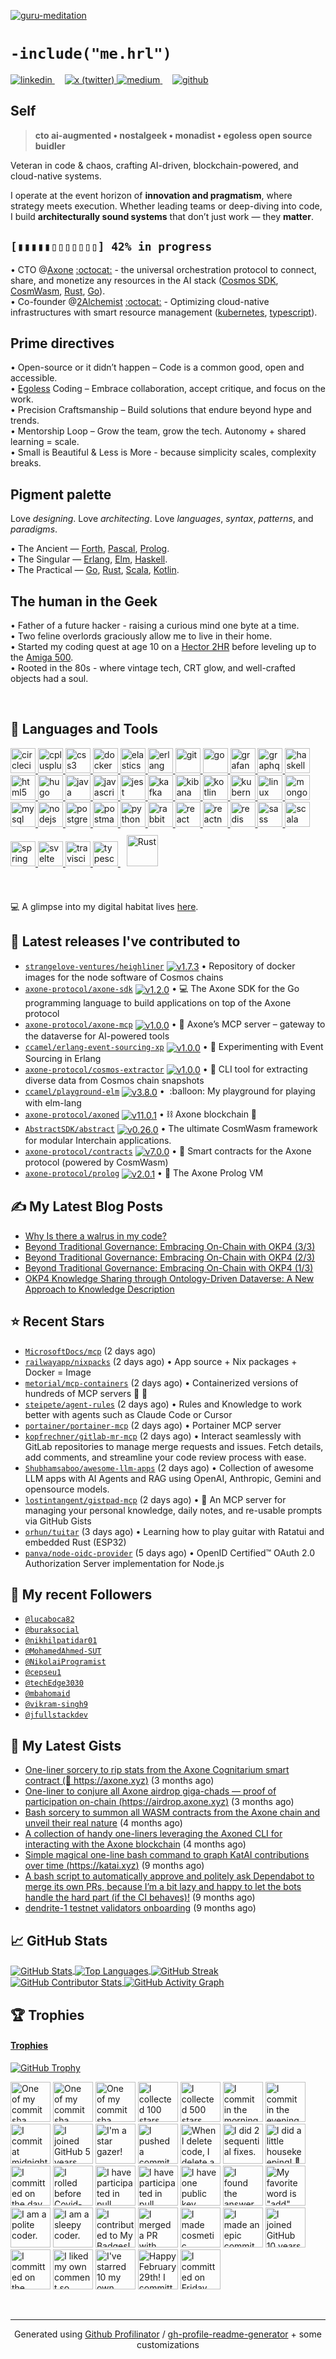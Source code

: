 [![guru-meditation](./guru-meditation.png)](https://github.com/ccamel?tab=repositories)

# `-include("me.hrl")`

<a href="https://linkedin.com/in/christophe-camel/" target="_blank">
  <img src="https://img.shields.io/badge/linkedin-%231E77B5.svg?&style=for-the-badge&logo=linkedin&logoColor=white" alt="linkedin" />
</a>&nbsp;&nbsp;&nbsp;
<a href="https://twitter.com/7h3_360l355_d3v" target="_blank">
  <img src="https://img.shields.io/badge/Twitter-000000?style=for-the-badge&logo=x&logoColor=white" alt="x (twitter)" />
</a>
<a href="https://medium.com/@camel.christophe" target="_blank">
  <img src="https://img.shields.io/badge/Medium-12100E?style=for-the-badge&logo=medium&logoColor=white" alt="medium" />
</a>&nbsp;&nbsp;&nbsp;
<a href="https://github.com/ccamel" target="_blank">
  <img src="https://img.shields.io/badge/github-%2324292e.svg?&style=for-the-badge&logo=github&logoColor=white" alt="github" />
</a>

## Self

> **cto ai-augmented • nostalgeek • monadist • egoless open source buidler**

Veteran in code & chaos, crafting AI-driven, blockchain-powered, and cloud-native systems.

I operate at the event horizon of **innovation and pragmatism**, where strategy meets execution. Whether leading teams or deep-diving into code, I build **architecturally sound systems** that don’t just work — they **matter**.

## `[▮▮▮▮▮▯▯▯▯▯▯▯] 42% in progress`

• CTO @[Axone](https://axone.xyz) [:octocat:](https://github.com/axone-protocol/) - the universal orchestration protocol to connect, share, and monetize any resources in the AI stack ([Cosmos SDK](https://cosmos.network/), [CosmWasm](https://cosmwasm.com/), [Rust](https://www.rust-lang.org/), [Go](https://go.dev/)).<br/>
• Co-founder @[2Alchemist](https://krossboard.app/) [:octocat:](https://github.com/2-alchemists/) - Optimizing cloud-native infrastructures with smart resource management ([kubernetes](https://kubernetes.io/), [typescript](https://www.typescriptlang.org/)).

## Prime directives

• Open-source or it didn’t happen – Code is a common good, open and accessible.<br/>
• [Egoless](https://blog.codinghorror.com/the-ten-commandments-of-egoless-programming/) Coding – Embrace collaboration, accept critique, and focus on the work.<br/>
• Precision Craftsmanship – Build solutions that endure beyond hype and trends.<br/>
• Mentorship Loop – Grow the team, grow the tech. Autonomy + shared learning = scale.<br/>
• Small is Beautiful & Less is More - because simplicity scales, complexity breaks.

## Pigment palette

Love _designing_. Love _architecting_. Love _languages_, _syntax_, _patterns_, and _paradigms_.

• The Ancient — [Forth](<https://en.wikipedia.org/wiki/Forth_(programming_language)>), [Pascal](<https://en.wikipedia.org/wiki/Pascal_(programming_language)>), [Prolog](https://en.wikipedia.org/wiki/Prolog).<br/>
• The Singular — [Erlang](https://www.erlang.org/), [Elm](https://elm-lang.org/), [Haskell](https://www.haskell.org/).<br/>
• The Practical — [Go](https://go.dev), [Rust](https://www.rust-lang.org), [Scala](https://www.scala-lang.org/), [Kotlin](https://kotlinlang.org).<br/>

## The human in the Geek

• Father of a future hacker - raising a curious mind one byte at a time.<br/>
• Two feline overlords graciously allow me to live in their home.<br/>
• Started my coding quest at age 10 on a [Hector 2HR](<https://en.wikipedia.org/wiki/Hector_(microcomputer)>) before leveling up to the [Amiga 500](https://en.wikipedia.org/wiki/Amiga_500).<br/>
• Rooted in the 80s - where vintage tech, CRT glow, and well-crafted objects had a soul.

<br/>

## 🔧 Languages and Tools

<p align="left">
  <a href="https://circleci.com" target="_blank"> <img src="https://www.vectorlogo.zone/logos/circleci/circleci-icon.svg" alt="circleci" width="40" height="40" /> </a>
  <a href="https://www.w3schools.com/cpp/" target="_blank"> <img src="https://raw.githubusercontent.com/devicons/devicon/master/icons/cplusplus/cplusplus-original.svg" alt="cplusplus" width="40" height="40" /> </a>
  <a href="https://www.w3schools.com/css/" target="_blank"> <img src="https://raw.githubusercontent.com/devicons/devicon/master/icons/css3/css3-original-wordmark.svg" alt="css3" width="40" height="40" /> </a>
  <a href="https://www.docker.com/" target="_blank"> <img src="https://raw.githubusercontent.com/devicons/devicon/master/icons/docker/docker-original-wordmark.svg" alt="docker" width="40" height="40" /> </a>
  <a href="https://www.elastic.co" target="_blank"> <img src="https://www.vectorlogo.zone/logos/elastic/elastic-icon.svg" alt="elasticsearch" width="40" height="40" /> </a>
  <a href="https://www.erlang.org/" target="_blank"> <img src="https://www.vectorlogo.zone/logos/erlang/erlang-official.svg" alt="erlang" width="40" height="40" /> </a>
  <a href="https://git-scm.com/" target="_blank"> <img src="https://www.vectorlogo.zone/logos/git-scm/git-scm-icon.svg" alt="git" width="40" height="40" /> </a>
  <a href="https://golang.org" target="_blank"> <img src="https://raw.githubusercontent.com/devicons/devicon/master/icons/go/go-original.svg" alt="go" width="40" height="40" /> </a>
  <a href="https://grafana.com" target="_blank"> <img src="https://www.vectorlogo.zone/logos/grafana/grafana-icon.svg" alt="grafana" width="40" height="40" /> </a>
  <a href="https://graphql.org" target="_blank"> <img src="https://www.vectorlogo.zone/logos/graphql/graphql-icon.svg" alt="graphql" width="40" height="40" /> </a>
  <a href="https://www.haskell.org/" target="_blank"> <img src="https://upload.wikimedia.org/wikipedia/commons/1/1c/Haskell-Logo.svg" alt="haskell" width="40" height="40" /> </a>
  <a href="https://www.w3.org/html/" target="_blank"> <img src="https://raw.githubusercontent.com/devicons/devicon/master/icons/html5/html5-original-wordmark.svg" alt="html5" width="40" height="40" /> </a>
  <a href="https://gohugo.io/" target="_blank"> <img src="https://api.iconify.design/logos-hugo.svg" alt="hugo" width="40" height="40" /> </a>
  <a href="https://www.java.com" target="_blank"> <img src="https://raw.githubusercontent.com/devicons/devicon/master/icons/java/java-original.svg" alt="java" width="40" height="40" /> </a>
  <a href="https://developer.mozilla.org/en-US/docs/Web/JavaScript" target="_blank">
    <img src="https://raw.githubusercontent.com/devicons/devicon/master/icons/javascript/javascript-original.svg" alt="javascript" width="40" height="40" />
  </a>
  <a href="https://jestjs.io" target="_blank"> <img src="https://www.vectorlogo.zone/logos/jestjsio/jestjsio-icon.svg" alt="jest" width="40" height="40" /> </a>
  <a href="https://kafka.apache.org/" target="_blank"> <img src="https://www.vectorlogo.zone/logos/apache_kafka/apache_kafka-icon.svg" alt="kafka" width="40" height="40" /> </a>
  <a href="https://www.elastic.co/kibana" target="_blank"> <img src="https://www.vectorlogo.zone/logos/elasticco_kibana/elasticco_kibana-icon.svg" alt="kibana" width="40" height="40" /> </a>
  <a href="https://kotlinlang.org" target="_blank"> <img src="https://www.vectorlogo.zone/logos/kotlinlang/kotlinlang-icon.svg" alt="kotlin" width="40" height="40" /> </a>
  <a href="https://kubernetes.io" target="_blank"> <img src="https://www.vectorlogo.zone/logos/kubernetes/kubernetes-icon.svg" alt="kubernetes" width="40" height="40" /> </a>
  <a href="https://www.linux.org/" target="_blank"> <img src="https://raw.githubusercontent.com/devicons/devicon/master/icons/linux/linux-original.svg" alt="linux" width="40" height="40" /> </a>
  <a href="https://www.mongodb.com/" target="_blank"> <img src="https://raw.githubusercontent.com/devicons/devicon/master/icons/mongodb/mongodb-original-wordmark.svg" alt="mongodb" width="40" height="40" /> </a>
  <a href="https://www.mysql.com/" target="_blank"> <img src="https://raw.githubusercontent.com/devicons/devicon/master/icons/mysql/mysql-original-wordmark.svg" alt="mysql" width="40" height="40" /> </a>
  <a href="https://nodejs.org" target="_blank"> <img src="https://raw.githubusercontent.com/devicons/devicon/master/icons/nodejs/nodejs-original-wordmark.svg" alt="nodejs" width="40" height="40" /> </a>
  <a href="https://www.postgresql.org" target="_blank"> <img src="https://raw.githubusercontent.com/devicons/devicon/master/icons/postgresql/postgresql-original-wordmark.svg" alt="postgresql" width="40" height="40" /> </a>
  <a href="https://postman.com" target="_blank"> <img src="https://www.vectorlogo.zone/logos/getpostman/getpostman-icon.svg" alt="postman" width="40" height="40" /> </a>
  <a href="https://www.python.org" target="_blank"> <img src="https://raw.githubusercontent.com/devicons/devicon/master/icons/python/python-original.svg" alt="python" width="40" height="40" /> </a>
  <a href="https://www.rabbitmq.com" target="_blank"> <img src="https://www.vectorlogo.zone/logos/rabbitmq/rabbitmq-icon.svg" alt="rabbitMQ" width="40" height="40" /> </a>
  <a href="https://reactjs.org/" target="_blank"> <img src="https://raw.githubusercontent.com/devicons/devicon/master/icons/react/react-original-wordmark.svg" alt="react" width="40" height="40" /> </a>
  <a href="https://reactnative.dev/" target="_blank"> <img src="https://reactnative.dev/img/header_logo.svg" alt="reactnative" width="40" height="40" /> </a>
  <a href="https://redis.io" target="_blank"> <img src="https://raw.githubusercontent.com/devicons/devicon/master/icons/redis/redis-original-wordmark.svg" alt="redis" width="40" height="40" /> </a>
  <a href="https://sass-lang.com" target="_blank"> <img src="https://raw.githubusercontent.com/devicons/devicon/master/icons/sass/sass-original.svg" alt="sass" width="40" height="40" /> </a>
  <a href="https://www.scala-lang.org" target="_blank"> <img src="https://raw.githubusercontent.com/devicons/devicon/master/icons/scala/scala-original.svg" alt="scala" width="40" height="40" /> </a>
  <a href="https://spring.io/" target="_blank"> <img src="https://www.vectorlogo.zone/logos/springio/springio-icon.svg" alt="spring" width="40" height="40" /> </a>
  <a href="https://svelte.dev" target="_blank"> <img src="https://upload.wikimedia.org/wikipedia/commons/1/1b/Svelte_Logo.svg" alt="svelte" width="40" height="40" /> </a>
  <a href="https://travis-ci.org" target="_blank"> <img src="https://www.vectorlogo.zone/logos/travis-ci/travis-ci-icon.svg" alt="travisci" width="40" height="40" /> </a>
  <a href="https://www.typescriptlang.org/" target="_blank"> <img src="https://raw.githubusercontent.com/devicons/devicon/master/icons/typescript/typescript-original.svg" alt="typescript" width="40" height="40" /> </a>
  <a href="https://www.rust-lang.org" target="_blank"> <img style="margin: 10px" src="https://profilinator.rishav.dev/skills-assets/rust-plain.svg" alt="Rust" height="50" /> </a>
</p>

<br/>

💻 A glimpse into my digital habitat lives [here](https://github.com/ccamel/chez-ccamel).

## 🔭 Latest releases I've contributed to

<ul>

  <li><code><a href="https://github.com/strangelove-ventures/heighliner">strangelove-ventures/heighliner</a></code>&nbsp;<a href="https://github.com/strangelove-ventures/heighliner/releases/tag/v1.7.3"><img align="center" alt="v1.7.3" src="https://img.shields.io/badge/v1.7.3-gray?style=flat-square"></img></a>&nbsp;•&nbsp;Repository of docker images for the node software of Cosmos chains</li>
  <li><code><a href="https://github.com/axone-protocol/axone-sdk">axone-protocol/axone-sdk</a></code>&nbsp;<a href="https://github.com/axone-protocol/axone-sdk/releases/tag/v1.2.0"><img align="center" alt="v1.2.0" src="https://img.shields.io/badge/v1.2.0-gray?style=flat-square"></img></a>&nbsp;•&nbsp;💻 The Axone SDK for the Go programming language to build applications on top of the Axone protocol</li>
  <li><code><a href="https://github.com/axone-protocol/axone-mcp">axone-protocol/axone-mcp</a></code>&nbsp;<a href="https://github.com/axone-protocol/axone-mcp/releases/tag/v1.0.0"><img align="center" alt="v1.0.0" src="https://img.shields.io/badge/v1.0.0-gray?style=flat-square"></img></a>&nbsp;•&nbsp;🤖 Axone’s MCP server – gateway to the dataverse for AI-powered tools</li>
  <li><code><a href="https://github.com/ccamel/erlang-event-sourcing-xp">ccamel/erlang-event-sourcing-xp</a></code>&nbsp;<a href="https://github.com/ccamel/erlang-event-sourcing-xp/releases/tag/v1.0.0"><img align="center" alt="v1.0.0" src="https://img.shields.io/badge/v1.0.0-gray?style=flat-square"></img></a>&nbsp;•&nbsp;🧪 Experimenting with Event Sourcing in Erlang</li>
  <li><code><a href="https://github.com/axone-protocol/cosmos-extractor">axone-protocol/cosmos-extractor</a></code>&nbsp;<a href="https://github.com/axone-protocol/cosmos-extractor/releases/tag/v1.0.0"><img align="center" alt="v1.0.0" src="https://img.shields.io/badge/v1.0.0-gray?style=flat-square"></img></a>&nbsp;•&nbsp;🌌 CLI tool for extracting diverse data from Cosmos chain snapshots</li>
  <li><code><a href="https://github.com/ccamel/playground-elm">ccamel/playground-elm</a></code>&nbsp;<a href="https://github.com/ccamel/playground-elm/releases/tag/v3.8.0"><img align="center" alt="v3.8.0" src="https://img.shields.io/badge/v3.8.0-gray?style=flat-square"></img></a>&nbsp;•&nbsp; :balloon: My playground for playing with elm-lang</li>
  <li><code><a href="https://github.com/axone-protocol/axoned">axone-protocol/axoned</a></code>&nbsp;<a href="https://github.com/axone-protocol/axoned/releases/tag/v11.0.1"><img align="center" alt="v11.0.1" src="https://img.shields.io/badge/v11.0.1-gray?style=flat-square"></img></a>&nbsp;•&nbsp;⛓️ Axone blockchain 💫</li>
  <li><code><a href="https://github.com/AbstractSDK/abstract">AbstractSDK/abstract</a></code>&nbsp;<a href="https://github.com/AbstractSDK/abstract/releases/tag/v0.26.0"><img align="center" alt="v0.26.0" src="https://img.shields.io/badge/v0.26.0-gray?style=flat-square"></img></a>&nbsp;•&nbsp;The ultimate CosmWasm framework for modular Interchain applications.</li>
  <li><code><a href="https://github.com/axone-protocol/contracts">axone-protocol/contracts</a></code>&nbsp;<a href="https://github.com/axone-protocol/contracts/releases/tag/v7.0.0"><img align="center" alt="v7.0.0" src="https://img.shields.io/badge/v7.0.0-gray?style=flat-square"></img></a>&nbsp;•&nbsp;📜 Smart contracts for the Axone protocol (powered by CosmWasm)</li>
  <li><code><a href="https://github.com/axone-protocol/prolog">axone-protocol/prolog</a></code>&nbsp;<a href="https://github.com/axone-protocol/prolog/releases/tag/v2.0.1"><img align="center" alt="v2.0.1" src="https://img.shields.io/badge/v2.0.1-gray?style=flat-square"></img></a>&nbsp;•&nbsp;🧠 The Axone Prolog VM</li>
</ul>

## ✍️ My Latest Blog Posts

- [Why Is there a walrus in my code?](https://medium.com/@camel.christophe/why-is-there-a-walrus-in-my-code-fc3cf4bcb88a?source=rss-79c7e8ef7569------2)
- [Beyond Traditional Governance: Embracing On-Chain with OKP4 (3/3)](https://blog.axone.xyz/beyond-traditional-governance-embracing-on-chain-with-okp4-3-3-424f7a8eb2fc?source=rss-79c7e8ef7569------2)
- [Beyond Traditional Governance: Embracing On-Chain with OKP4 (2/3)](https://blog.axone.xyz/beyond-traditional-governance-embracing-on-chain-with-okp4-2-3-17237d68033c?source=rss-79c7e8ef7569------2)
- [Beyond Traditional Governance: Embracing On-Chain with OKP4 (1/3)](https://blog.axone.xyz/beyond-traditional-governance-embracing-on-chain-with-okp4-1-3-bb925ea4e1b2?source=rss-79c7e8ef7569------2)
- [OKP4 Knowledge Sharing through Ontology-Driven Dataverse: A New Approach to Knowledge Description](https://blog.axone.xyz/okp4-knowledge-sharing-through-ontology-driven-dataverse-a-new-approach-to-knowledge-description-f9b81d4484c8?source=rss-79c7e8ef7569------2)

## ⭐ Recent Stars

- [`MicrosoftDocs/mcp`](https://github.com/MicrosoftDocs/mcp) (2 days ago)
- [`railwayapp/nixpacks`](https://github.com/railwayapp/nixpacks) (2 days ago) • App source &#43; Nix packages &#43; Docker = Image
- [`metorial/mcp-containers`](https://github.com/metorial/mcp-containers) (2 days ago) • Containerized versions of hundreds of MCP servers 📡 🧠
- [`steipete/agent-rules`](https://github.com/steipete/agent-rules) (2 days ago) • Rules and Knowledge to work better with agents such as Claude Code or Cursor
- [`portainer/portainer-mcp`](https://github.com/portainer/portainer-mcp) (2 days ago) • Portainer MCP server
- [`kopfrechner/gitlab-mr-mcp`](https://github.com/kopfrechner/gitlab-mr-mcp) (2 days ago) • Interact seamlessly with GitLab repositories to manage merge requests and issues. Fetch details, add comments, and streamline your code review process with ease.
- [`Shubhamsaboo/awesome-llm-apps`](https://github.com/Shubhamsaboo/awesome-llm-apps) (2 days ago) • Collection of awesome LLM apps with AI Agents and RAG using OpenAI, Anthropic, Gemini and opensource models.
- [`lostintangent/gistpad-mcp`](https://github.com/lostintangent/gistpad-mcp) (2 days ago) • 📓 An MCP server for managing your personal knowledge, daily notes, and re-usable prompts via GitHub Gists
- [`orhun/tuitar`](https://github.com/orhun/tuitar) (3 days ago) • Learning how to play guitar with Ratatui and embedded Rust (ESP32)
- [`panva/node-oidc-provider`](https://github.com/panva/node-oidc-provider) (5 days ago) • OpenID Certified™ OAuth 2.0 Authorization Server implementation for Node.js

## 👯 My recent Followers

- [`@lucaboca82`](https://github.com/lucaboca82)
- [`@buraksocial`](https://github.com/buraksocial)
- [`@nikhilpatidar01`](https://github.com/nikhilpatidar01)
- [`@MohamedAhmed-SUT`](https://github.com/MohamedAhmed-SUT)
- [`@NikolaiProgramist`](https://github.com/NikolaiProgramist)
- [`@cepseu1`](https://github.com/cepseu1)
- [`@techEdge3030`](https://github.com/techEdge3030)
- [`@mbahomaid`](https://github.com/mbahomaid)
- [`@vikram-singh9`](https://github.com/vikram-singh9)
- [`@jfullstackdev`](https://github.com/jfullstackdev)

## 📕 My Latest Gists

- [One-liner sorcery to rip stats from the Axone Cognitarium smart contract (🔗 https://axone.xyz)](https://gist.github.com/75628fd9b042f30cfaaf2507338f9b50) (3 months ago)
- [One-liner to conjure all Axone airdrop giga-chads — proof of participation on-chain (https://airdrop.axone.xyz)](https://gist.github.com/25a453db78023df8c8cd7bf9c20be800) (3 months ago)
- [Bash sorcery to summon all WASM contracts from the Axone chain and unveil their real nature](https://gist.github.com/f8aea954bc73d5cad3f33812085b3b88) (4 months ago)
- [A collection of handy one-liners leveraging the Axoned CLI for interacting with the Axone blockchain](https://gist.github.com/44cbc7d8e42f183dcbc78c85ebf404d0) (4 months ago)
- [Simple magical one-line bash command to graph KatAI contributions over time (https://katai.xyz)](https://gist.github.com/f27603e36d7b4e6f2bfc5c5454f71cdd) (9 months ago)
- [A bash script to automatically approve and politely ask Dependabot to merge its own PRs, because I’m a bit lazy and happy to let the bots handle the hard part (if the CI behaves)!](https://gist.github.com/67af201be688b1d169645e51e9ae6234) (9 months ago)
- [dendrite-1 testnet validators onboarding](https://gist.github.com/1350b948eaa0828757fc54b1e7c94f5d) (9 months ago)

## 📈 GitHub Stats

<a href="https://github.com/ccamel">
  <img src="https://github-readme-stats.vercel.app/api?username=ccamel&show_icons=true&count_private=true&theme=tokyonight&hide_border=true" align="center" alt="GitHub Stats" />
</a>
<a href="https://github.com/ccamel">
  <img src="https://github-readme-stats.vercel.app/api/top-langs/?username=ccamel&hide_border=true&layout=compact&theme=tokyonight" align="center" alt="Top Languages" />
</a>
<a href="https://github.com/ccamel">
  <img src="https://github-readme-streak-stats.herokuapp.com/?user=ccamel&theme=tokyonight" align="center" alt="GitHub Streak" />
</a>
<a href="https://github.com/ccamel">
  <img src="https://github-contributor-stats.vercel.app/api?username=ccamel&limit=10&theme=tokyonight&combine_all_yearly_contributions=true" align="center" alt="GitHub Contributor Stats" />
</a>
<a href="https://github.com/ccamel">
  <img src="https://github-readme-activity-graph.vercel.app/graph?username=ccamel&theme=xcode&hide_border=true" align="center" alt="GitHub Activity Graph" />
</a>

## 🏆 Trophies

<h4><a href="https://github.com/ccamel">Trophies</a></h4>

<a href="https://github.com/ccamel">
  <img src="https://github-profile-trophy.vercel.app/?username=ccamel&column=5&theme=onedark" align="center" alt="GitHub Trophy" />
</a>

<!-- my-badges start -->
<a href="my-badges/a-commit.md"><img src="https://my-badges.github.io/my-badges/a-commit.png" alt="One of my commit sha starts with &quot;a&quot;." title="One of my commit sha starts with &quot;a&quot;." width="64"></a>
<a href="my-badges/ab-commit.md"><img src="https://my-badges.github.io/my-badges/ab-commit.png" alt="One of my commit sha starts with &quot;ab&quot;." title="One of my commit sha starts with &quot;ab&quot;." width="64"></a>
<a href="my-badges/abc-commit.md"><img src="https://my-badges.github.io/my-badges/abc-commit.png" alt="One of my commit sha starts with &quot;abc&quot;." title="One of my commit sha starts with &quot;abc&quot;." width="64"></a>
<a href="my-badges/stars-100.md"><img src="https://my-badges.github.io/my-badges/stars-100.png" alt="I collected 100 stars." title="I collected 100 stars." width="64"></a>
<a href="my-badges/stars-500.md"><img src="https://my-badges.github.io/my-badges/stars-500.png" alt="I collected 500 stars." title="I collected 500 stars." width="64"></a>
<a href="my-badges/morning-commits.md"><img src="https://my-badges.github.io/my-badges/morning-commits.png" alt="I commit in the morning." title="I commit in the morning." width="64"></a>
<a href="my-badges/evening-commits.md"><img src="https://my-badges.github.io/my-badges/evening-commits.png" alt="I commit in the evening." title="I commit in the evening." width="64"></a>
<a href="my-badges/midnight-commits.md"><img src="https://my-badges.github.io/my-badges/midnight-commits.png" alt="I commit at midnight." title="I commit at midnight." width="64"></a>
<a href="my-badges/github-anniversary-5.md"><img src="https://my-badges.github.io/my-badges/github-anniversary-5.png" alt="I joined GitHub 5 years ago." title="I joined GitHub 5 years ago." width="64"></a>
<a href="my-badges/star-gazer.md"><img src="https://my-badges.github.io/my-badges/star-gazer.png" alt="I&apos;m a star gazer!" title="I&apos;m a star gazer!" width="64"></a>
<a href="my-badges/dead-commit.md"><img src="https://my-badges.github.io/my-badges/dead-commit.png" alt="I pushed a commit with &quot;dead&quot; 4 times." title="I pushed a commit with &quot;dead&quot; 4 times." width="64"></a>
<a href="my-badges/mass-delete-commit.md"><img src="https://my-badges.github.io/my-badges/mass-delete-commit.png" alt="When I delete code, I delete a lot." title="When I delete code, I delete a lot." width="64"></a>
<a href="my-badges/fix-2.md"><img src="https://my-badges.github.io/my-badges/fix-2.png" alt="I did 2 sequential fixes." title="I did 2 sequential fixes." width="64"></a>
<a href="my-badges/chore-commit.md"><img src="https://my-badges.github.io/my-badges/chore-commit.png" alt="I did a little housekeeping! 🧹" title="I did a little housekeeping! 🧹" width="64"></a>
<a href="my-badges/delorean.md"><img src="https://my-badges.github.io/my-badges/delorean.png" alt="I committed on the day Doctor Emmett Brown invented the flux capacitor!" title="I committed on the day Doctor Emmett Brown invented the flux capacitor!" width="64"></a>
<a href="my-badges/covid-19.md"><img src="https://my-badges.github.io/my-badges/covid-19.png" alt="I rolled before Covid-19: Survivor of the Great TP Shortage" title="I rolled before Covid-19: Survivor of the Great TP Shortage" width="64"></a>
<a href="my-badges/pr-collaboration-5.md"><img src="https://my-badges.github.io/my-badges/pr-collaboration-5.png" alt="I have participated in pull requests with 5 or more people" title="I have participated in pull requests with 5 or more people" width="64"></a>
<a href="my-badges/pr-collaboration-10.md"><img src="https://my-badges.github.io/my-badges/pr-collaboration-10.png" alt="I have participated in pull requests with 10 or more people" title="I have participated in pull requests with 10 or more people" width="64"></a>
<a href="my-badges/public-keys-1.md"><img src="https://my-badges.github.io/my-badges/public-keys-1.png" alt="I have one public key" title="I have one public key" width="64"></a>
<a href="my-badges/the-ultimate-question.md"><img src="https://my-badges.github.io/my-badges/the-ultimate-question.png" alt="I found the answer to the ultimate question of life, the universe, and everything!" title="I found the answer to the ultimate question of life, the universe, and everything!" width="64"></a>
<a href="my-badges/favorite-word.md"><img src="https://my-badges.github.io/my-badges/favorite-word.png" alt="My favorite word is &quot;add&quot;." title="My favorite word is &quot;add&quot;." width="64"></a>
<a href="my-badges/polite-coder.md"><img src="https://my-badges.github.io/my-badges/polite-coder.png" alt="I am a polite coder." title="I am a polite coder." width="64"></a>
<a href="my-badges/sleepy-coder.md"><img src="https://my-badges.github.io/my-badges/sleepy-coder.png" alt="I am a sleepy coder." title="I am a sleepy coder." width="64"></a>
<a href="my-badges/my-badges-contributor.md"><img src="https://my-badges.github.io/my-badges/my-badges-contributor.png" alt="I contributed to My Badges!" title="I contributed to My Badges!" width="64"></a>
<a href="my-badges/this-is-fine.md"><img src="https://my-badges.github.io/my-badges/this-is-fine.png" alt="I merged a PR with failing checks" title="I merged a PR with failing checks" width="64"></a>
<a href="my-badges/cosmetic-commit.md"><img src="https://my-badges.github.io/my-badges/cosmetic-commit.png" alt="I made cosmetic commit." title="I made cosmetic commit." width="64"></a>
<a href="my-badges/epic-commit.md"><img src="https://my-badges.github.io/my-badges/epic-commit.png" alt="I made an epic commit with a message over 500 chars." title="I made an epic commit with a message over 500 chars." width="64"></a>
<a href="my-badges/github-anniversary-10.md"><img src="https://my-badges.github.io/my-badges/github-anniversary-10.png" alt="I joined GitHub 10 years ago." title="I joined GitHub 10 years ago." width="64"></a>
<a href="my-badges/spooky-commit.md"><img src="https://my-badges.github.io/my-badges/spooky-commit.png" alt="I committed on the Halloween! Boo!" title="I committed on the Halloween! Boo!" width="64"></a>
<a href="my-badges/self-upvote.md"><img src="https://my-badges.github.io/my-badges/self-upvote.png" alt="I liked my own comment so much that I upvoted it." title="I liked my own comment so much that I upvoted it." width="64"></a>
<a href="my-badges/self-star.md"><img src="https://my-badges.github.io/my-badges/self-star.png" alt="I&apos;ve starred 10 my own repositories." title="I&apos;ve starred 10 my own repositories." width="64"></a>
<a href="my-badges/leap-day.md"><img src="https://my-badges.github.io/my-badges/leap-day.png" alt="Happy February 29th! I committed on a Leap Day!" title="Happy February 29th! I committed on a Leap Day!" width="64"></a>
<a href="my-badges/friday-13.md"><img src="https://my-badges.github.io/my-badges/friday-13.png" alt="I committed on Friday the 13th, One… By One…" title="I committed on Friday the 13th, One… By One…" width="64"></a>
<!-- my-badges end -->

<br />

---

<div align="center">Generated using <a href="https://profilinator.rishav.dev/" target="_blank">Github Profilinator</a> / <a href="https://rahuldkjain.github.io/gh-profile-readme-generator/" target="_blank">gh-profile-readme-generator</a> + some customizations</div>
